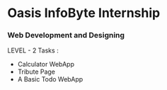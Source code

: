 
# Oasis InfoByte Internship
### Web Development and Designing
LEVEL - 2 Tasks :
 - Calculator WebApp
 - Tribute Page
 - A Basic Todo WebApp

